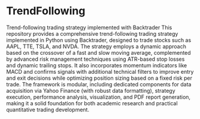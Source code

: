 # TrendFollowing
Trend-following trading strategy implemented with Backtrader
This repository provides a comprehensive trend-following trading strategy implemented in Python using Backtrader, designed to trade stocks such as AAPL, TTE, TSLA, and NVDA. The strategy employs a dynamic approach based on the crossover of a fast and slow moving average, complemented by advanced risk management techniques using ATR-based stop losses and dynamic trailing stops. It also incorporates momentum indicators like MACD and confirms signals with additional technical filters to improve entry and exit decisions while optimizing position sizing based on a fixed risk per trade. The framework is modular, including dedicated components for data acquisition via Yahoo Finance (with robust data formatting), strategy execution, performance analysis, visualization, and PDF report generation, making it a solid foundation for both academic research and practical quantitative trading development.
